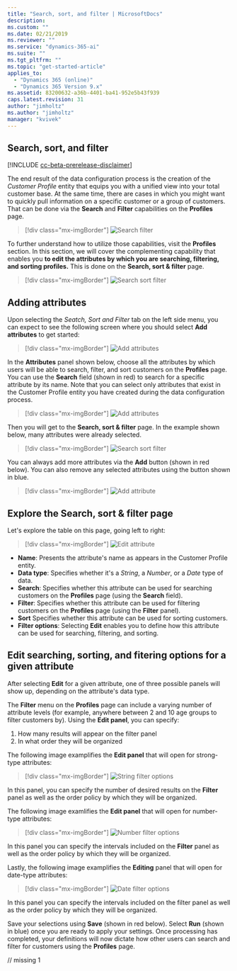 ```yaml
---
title: "Search, sort, and filter | MicrosoftDocs"
description: 
ms.custom: ""
ms.date: 02/21/2019
ms.reviewer: ""
ms.service: "dynamics-365-ai"
ms.suite: ""
ms.tgt_pltfrm: ""
ms.topic: "get-started-article"
applies_to: 
  - "Dynamics 365 (online)"
  - "Dynamics 365 Version 9.x"
ms.assetid: 83200632-a36b-4401-ba41-952e5b43f939
caps.latest.revision: 31
author: "jimholtz"
ms.author: "jimholtz"
manager: "kvivek"
---
```


## Search, sort, and filter

[!INCLUDE [cc-beta-prerelease-disclaimer](../includes/cc-beta-prerelease-disclaimer.md)]

The end result of the data configuration process is the creation of the *Customer Profile* entity that equips you with a unified view into your total customer base. At the same time, there are cases in which you might want to quickly pull information on a specific customer or a group of customers. That can be done via the **Search** and **Filter** capabilities on the **Profiles** page.

> [!div class="mx-imgBorder"] 
> ![](media/search-filter.png "Search filter")

To further understand how to utilize those capabilities, visit the **Profiles** section. In this section, we will cover the complementing capability that enables you **to edit the attributes by which you are searching, filtering, and sorting profiles.** This is done on the **Search, sort & filter** page.

> [!div class="mx-imgBorder"] 
> ![](media/search-sort-filter.png "Search sort filter")

## Adding attributes

Upon selecting the *Seatch, Sort and Filter* tab on the left side menu, you can expect to see the following screen where you should select **Add attributes** to get started:

> [!div class="mx-imgBorder"] 
> ![](media/add-attributes.png "Add attributes")

In the **Attributes** panel shown below, choose all the attributes by which users will be able to search, filter, and sort customers on the **Profiles** page. You can use the **Search** field (shown in red) to search for a specific attribute by its name. Note that you can select only attributes that exist in the Customer Profile entity you have created during the data configuration process.

> [!div class="mx-imgBorder"] 
> ![](media/add-attributes2.png "Add attributes")

Then you will get to the **Search, sort & filter** page. In the example shown below, many attributes were already selected.

> [!div class="mx-imgBorder"] 
> ![](media/search-sort-filter.png "Search sort filter")

You can always add more attributes via the **Add** button (shown in red below). You can also remove any selected attributes using the button shown in blue.

> [!div class="mx-imgBorder"] 
> ![](media/search-sort-filter-add.png "Add attribute")

## Explore the Search, sort & filter page

Let's explore the table on this page, going left to right:

> [!div class="mx-imgBorder"] 
> ![](media/search-sort-filter-edit.png "Edit attribute")

- **Name**: Presents the attribute's name as appears in the Customer Profile entity.
- **Data type**: Specifies whether it's a *String*, a *Number*, or a *Date* type of data.
- **Search**: Specifies whether this attribute can be used for searching customers on the **Profiles** page (using the **Search** field).
- **Filter**: Specifies whether this attribute can be used for filtering customers on the **Profiles** page (using the **Filter** panel).
- **Sort** Specifies whether this attribute can be used for sorting customers.
- **Filter options**: Selecting **Edit** enables you to define how this attribute can be used for searching, filtering, and sorting.

## Edit searching, sorting, and fitering options for a given attribute

After selecting **Edit** for a given attribute, one of three possible panels will show up, depending on the attribute's data type.

The **Filter** menu on the **Profiles** page can include a varying number of attribute levels (for example, anywhere between 2 and 10 age groups to filter customers by). Using the **Edit panel**, you can specify:

1. How many results will appear on the filter panel
2. In what order they will be organized

The following image examplifies the **Edit panel** that will open for strong-type attributes: 

> [!div class="mx-imgBorder"] 
> ![](media/string-filter-options.png "String filter options")

In this panel, you can specify the number of desired results on the **Filter** panel as well as the order policy by which they will be organized. 

The following image examlifies the **Edit panel** that will open for number-type attributes:

> [!div class="mx-imgBorder"] 
> ![](media/number-filter-options.png "Number filter options")

In this panel you can specify the intervals included on the **Filter** panel as well as the order policy by which they will be organized.

Lastly, the following image examplifies the **Editing** panel that will open for date-type attributes:

> [!div class="mx-imgBorder"] 
> ![](media/date-filter-options.png "Date filter options")

In this panel you can specify the intervals included on the filter panel as well as the order policy by which they will be organized.

Save your selections using **Save** (shown in red below). Select **Run** (shown in blue) once you are ready to apply your settings. Once processing has completed, your definitions will now dictate how other users can search and filter for customers using the **Profiles** page.

// missing 1

